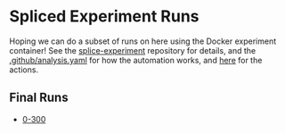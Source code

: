 # Spliced Experiment Runs

Hoping we can do a subset of runs on here using the Docker experiment container!
See the [splice-experiment](https://github.com/buildsi/spliced-experiment) repository for details,
and the [.github/analysis.yaml](.github/analysis.yaml) for how the automation works,
and [here](https://github.com/buildsi/smeagle-examples) for the actions.

## Final Runs

 - [0-300]()
